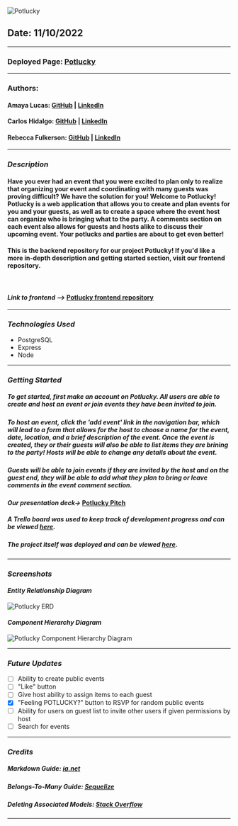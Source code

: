 ![Potlucky](https://i.imgur.com/O5OyXvg.jpg)

## **Date:** 11/10/2022

---

### **Deployed Page:** [Potlucky](https://imfeelingpotlucky.herokuapp.com/)

---

### **Authors:**

#### Amaya Lucas: [GitHub](https://github.com/ajluc/) | [LinkedIn](https://www.linkedin.com/in/amaya-lucas/)

#### Carlos Hidalgo: [GitHub](https://github.com/pancholo35) | [LinkedIn](https://www.linkedin.com/in/carlos-hidalgo-linkin/)

#### Rebecca Fulkerson: [GitHub](https://github.com/ralicynf) | [LinkedIn](https://www.linkedin.com/in/fulkersonrebecca/)

---

### **_Description_**

#### Have you ever had an event that you were excited to plan only to realize that organizing your event and coordinating with many guests was proving difficult? We have the solution for you! Welcome to Potlucky! Potlucky is a web application that allows you to create and plan events for you and your guests, as well as to create a space where the event host can organize who is bringing what to the party. A comments section on each event also allows for guests and hosts alike to discuss their upcoming event. Your potlucks and parties are about to get even better!

#### This is the backend repository for our project Potlucky! If you'd like a more in-depth description and getting started section, visit our frontend repository.

<br />

#### **_Link to frontend -->_** [Potlucky frontend repository](https://github.com/ajluc/potlucky-frontend)

---

### **_Technologies Used_**

- PostgreSQL
- Express
- Node

---

### **_Getting Started_**

##### To get started, first make an account on Potlucky. All users are able to create and host an event or join events they have been invited to join.

##### To host an event, click the 'add event' link in the navigation bar, which will lead to a form that allows for the host to choose a name for the event, date, location, and a brief description of the event. Once the event is created, they or their guests will also be able to list items they are brining to the party! Hosts will be able to change any details about the event.

##### Guests will be able to join events if they are invited by the host and on the guest end, they will be able to add what they plan to bring or leave comments in the event comment section.

#### **_Our presentation deck->_** [Potlucky Pitch](https://docs.google.com/presentation/d/1FlvDBdRKWPrBIGKzEBvmOvhYfcvaCnxqlFYTfZ9O2nY/edit?usp=sharing)

##### A Trello board was used to keep track of development progress and can be viewed [here](https://trello.com/b/Vi9hiVsb/project-3-potlucky).

##### The project itself was deployed and can be viewed [here](https://feelingpotlucky.herokuapp.com/).

---

### **_Screenshots_**

#### _Entity Relationship Diagram_

![Potlucky ERD](https://i.imgur.com/Gnwm1lz.jpg)

#### _Component Hierarchy Diagram_

![Potlucky Component Hierarchy Diagram](https://i.imgur.com/iVJbH1m.png)

---

### **_Future Updates_**

- [ ] Ability to create public events
- [ ] "Like" button
- [ ] Give host ability to assign items to each guest
- [x] "Feeling POTLUCKY?" button to RSVP for random public events
- [ ] Ability for users on guest list to invite other users if given permissions by host
- [ ] Search for events

---

### **_Credits_**

##### Markdown Guide: [ia.net](https://ia.net/writer/support/general/markdown-guide)

##### Belongs-To-Many Guide: [Sequelize](https://sequelize.org/v3/docs/associations/#belongs-to-many-associations)

##### Deleting Associated Models: [Stack Overflow](https://stackoverflow.com/questions/44576191/error-update-or-delete-on-table-tablename-violates-foreign-key-constraint#:~:text=The%20error%20that%20you're,that%20you%20wanted%20to%20delete.)

---
